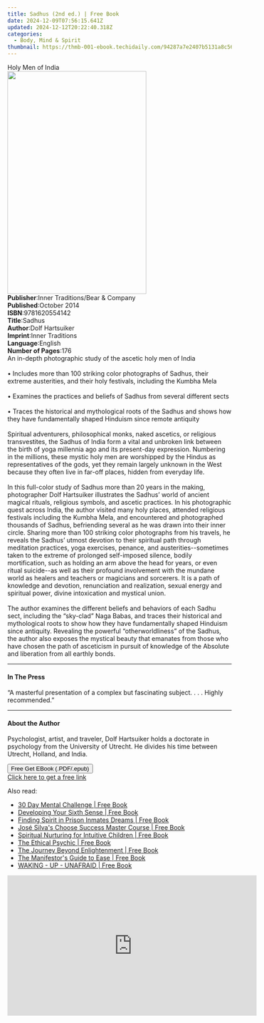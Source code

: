 ```yaml
---
title: Sadhus (2nd ed.) | Free Book
date: 2024-12-09T07:56:15.641Z
updated: 2024-12-12T20:22:40.318Z
categories:
  - Body, Mind & Spirit
thumbnail: https://thmb-001-ebook.techidaily.com/94287a7e2407b5131a8c56166a941ed0231a4b8f9a7d2b39f6cca48e7e5f3b75.jpg
---
```

<main id="book-container">
  <div class="flex flex-col">
    <div class="book-brief flex-1 py-6 px-4 sm:p-6 md:py-10 md:px-8">
      <!-- brief-->
      <div class="book-brief-main">Holy Men of India</div>
    </div>
    <div
      class="book-meta-info flex-1 grid gap-4 col-start-1 col-end-3 row-start-1 sm:mb-6 sm:grid-cols-4 lg:gap-6 lg:col-start-2 lg:row-end-6 lg:row-span-6 lg:mb-0"
    >
      <div
        class="book-meta-info-left place-content-center mt-4 p-4 text-sm leading-6 col-start-2 col-span-2 dark:text-slate-400"
      >
        <img
          class="w-full h-500 object-cover rounded-lg sm:h-255 sm:col-span-2 lg:col-span-full"
          src="https://img-001-ebook.techidaily.com/1bb79cce2cdf6a16b37a0bd0b23ae6d4943593967fc58e955f669650e12a65f9.jpg"
          alt=""
          width="312"
          height="500"
        />
      </div>
      <div
        class="book-meta-info-right mt-2 col-start-1 row-start-2 col-span-3 self-center"
      >
        <!-- meta data  -->
        <div class="flex flex-col px-4 md:px-8">
          <div class="flex-1">
            <strong>Publisher</strong>:<span class="px-2"
              >Inner Traditions/Bear &amp; Company</span
            >
          </div>
          <div class="flex-1">
            <strong>Published</strong>:<span class="px-2">October 2014</span>
          </div>
          <div class="flex-1">
            <strong>ISBN</strong>:<span class="px-2">9781620554142</span>
          </div>
          <div class="flex-1">
            <strong>Title</strong>:<span class="px-2">Sadhus</span>
          </div>
          <div class="flex-1">
            <strong>Author</strong>:<span class="px-2">Dolf Hartsuiker</span>
          </div>
          <div class="flex-1">
            <strong>Imprint</strong>:<span class="px-2">Inner Traditions</span>
          </div>
          <div class="flex-1">
            <strong>Language</strong>:<span class="px-2">English</span>
          </div>
          <div class="flex-1">
            <strong>Number of Pages</strong>:<span class="px-2">176</span>
          </div>
        </div>
      </div>
    </div>
    <div class="book-description flex-1 py-6 px-4 sm:p-6 md:py-10 md:px-8">
      <div class="book-description-main">
        <div accordion-content="" id="description">
          An in-depth photographic study of the ascetic holy men of India<br /><br />•
          Includes more than 100 striking color photographs of Sadhus, their
          extreme austerities, and their holy festivals, including the Kumbha
          Mela<br /><br />• Examines the practices and beliefs of Sadhus from
          several different sects<br /><br />• Traces the historical and
          mythological roots of the Sadhus and shows how they have fundamentally
          shaped Hinduism since remote antiquity<br /><br />Spiritual
          adventurers, philosophical monks, naked ascetics, or religious
          transvestites, the Sadhus of India form a vital and unbroken link
          between the birth of yoga millennia ago and its present-day
          expression. Numbering in the millions, these mystic holy men are
          worshipped by the Hindus as representatives of the gods, yet they
          remain largely unknown in the West because they often live in far-off
          places, hidden from everyday life. <br /><br />In this full-color
          study of Sadhus more than 20 years in the making, photographer Dolf
          Hartsuiker illustrates the Sadhus’ world of ancient magical rituals,
          religious symbols, and ascetic practices. In his photographic quest
          across India, the author visited many holy places, attended religious
          festivals including the Kumbha Mela, and encountered and photographed
          thousands of Sadhus, befriending several as he was drawn into their
          inner circle. Sharing more than 100 striking color photographs from
          his travels, he reveals the Sadhus’ utmost devotion to their spiritual
          path through meditation practices, yoga exercises, penance, and
          austerities--sometimes taken to the extreme of prolonged self-imposed
          silence, bodily mortification, such as holding an arm above the head
          for years, or even ritual suicide--as well as their profound
          involvement with the mundane world as healers and teachers or
          magicians and sorcerers. It is a path of knowledge and devotion,
          renunciation and realization, sexual energy and spiritual power,
          divine intoxication and mystical union.<br /><br />The author examines
          the different beliefs and behaviors of each Sadhu sect, including the
          “sky-clad” Naga Babas, and traces their historical and mythological
          roots to show how they have fundamentally shaped Hinduism since
          antiquity. Revealing the powerful “otherworldliness” of the Sadhus,
          the author also exposes the mystical beauty that emanates from those
          who have chosen the path of asceticism in pursuit of knowledge of the
          Absolute and liberation from all earthly bonds.
        </div>
        <div class="accordion-fader"></div>
      </div>
    </div>
    <div class="book-excerpts flex-1 py-6 px-4 sm:p-6 md:py-10 md:px-8">
      <!-- excerpts-->
      <div class="book-excerpts-main">
        <hr />
        <h4 class="placeholder placeholder-heading">
          <span>In The Press</span>
        </h4>
        <p>
          “A masterful presentation of a complex but fascinating subject. . . .
          Highly recommended.”
        </p>
      </div>
    </div>
    <div class="book-about-author flex-1 py-6 px-4 sm:p-6 md:py-10 md:px-8">
      <!-- about author-->
      <div class="book-main-author-main">
        <hr />
        <h4 class="placeholder placeholder-heading">
          <span>About the Author</span>
        </h4>
        <p>
          Psychologist, artist, and traveler, Dolf Hartsuiker holds a doctorate
          in psychology from the University of Utrecht. He divides his time
          between Utrecht, Holland, and India.
        </p>
      </div>
    </div>
    <div class="book-free-get flex-1 py-6 px-4 sm:p-6 md:py-10 md:px-8">
      <button
        id="btn-free-get"
        class="bg-blue-500 hover:bg-blue-700 text-white font-bold py-2 px-4 rounded"
      >
        Free Get EBook (.PDF/.epub)
      </button>
      <div id="countdown-display" class="px-2 text-lg mt-2"></div>
      <a
        id="free-link"
        class="hidden bg-blue-500 hover:bg-blue-700 text-white font-bold py-2 px-4 rounded"
        href="https://www.ebooks.com/en-us/book/95782243/sadhus/dolf-hartsuiker/"
        target="_blank"
        >Click here to get a free link</a
      >
    </div>
    <script>
      let countdownTime = 0;
      let countdownInterval = null;
      document
        .getElementById('btn-free-get')
        .addEventListener('click', startCountdown);
      function startCountdown() {
        countdownTime = new Date().getTime() + 60000 * 3;
        countdownInterval = setInterval(updateCountdown, 1000);
        document.getElementById('btn-free-get').disabled = true;
        document
          .getElementById('btn-free-get')
          .classList.add('bg-gray-500', 'cursor-not-allowed');
      }
      function updateCountdown() {
        let currentTime = new Date().getTime();
        let timeLeft = countdownTime - currentTime;
        let secondsLeft = Math.floor(timeLeft / 1000);
        document.getElementById('countdown-display').innerHTML =
          `Remaining time: ${secondsLeft} seconds.`;
        if (secondsLeft <= 0) {
          clearInterval(countdownInterval);
          document.getElementById('btn-free-get').classList.add('hidden');
          document.getElementById('free-link').classList.remove('hidden');
          document.getElementById('countdown-display').innerHTML = '';
        }
      }
    </script>
  </div>
</main>

<ins class="adsbygoogle"
      style="display:block"
      data-ad-client="ca-pub-7571918770474297"
      data-ad-slot="8358498916"
      data-ad-format="auto"
      data-full-width-responsive="true"></ins>
    

<span class="atpl-alsoreadstyle">Also read:</span>
<div><ul>
<li><a href="https://novels-ebooks.techidaily.com/210458189-9781722527174-30-day-mental-challenge/"><u>30 Day Mental Challenge | Free Book</u></a></li>
<li><a href="https://novels-ebooks.techidaily.com/210458197-9781722527068-developing-your-sixth-sense/"><u>Developing Your Sixth Sense | Free Book</u></a></li>
<li><a href="https://novels-ebooks.techidaily.com/210457000-9781957208299-finding-spirit-in-prison-inmates-dreams/"><u>Finding Spirit in Prison Inmates Dreams | Free Book</u></a></li>
<li><a href="https://novels-ebooks.techidaily.com/210458192-9781722527129-jose-silvas-choose-success-master-course/"><u>José Silva's Choose Success Master Course | Free Book</u></a></li>
<li><a href="https://novels-ebooks.techidaily.com/210458239-9798985325300-spiritual-nurturing-for-intuitive-children/"><u>Spiritual Nurturing for Intuitive Children | Free Book</u></a></li>
<li><a href="https://novels-ebooks.techidaily.com/210458150-9781623177393-the-ethical-psychic/"><u>The Ethical Psychic | Free Book</u></a></li>
<li><a href="https://novels-ebooks.techidaily.com/210458193-9781722527181-the-journey-beyond-enlightenment/"><u>The Journey Beyond Enlightenment | Free Book</u></a></li>
<li><a href="https://novels-ebooks.techidaily.com/210462342-9798885253222-the-manifestors-guide-to-ease/"><u>The Manifestor's Guide to Ease | Free Book</u></a></li>
<li><a href="https://novels-ebooks.techidaily.com/210457039-9781638855583-waking-up-unafraid/"><u>WAKING - UP - UNAFRAID | Free Book</u></a></li>
</ul></div>

<!-- affiliate ads begin -->
<iframe width="560" height="315" src="https://www.youtube.com/embed/LaGNHfAT92w?si=bvHo1iYK2JBIPtRo" title="YouTube video player" frameborder="0" allow="accelerometer; autoplay; clipboard-write; encrypted-media; gyroscope; picture-in-picture; web-share" referrerpolicy="strict-origin-when-cross-origin" allowfullscreen></iframe>
<!-- affiliate ads end -->

